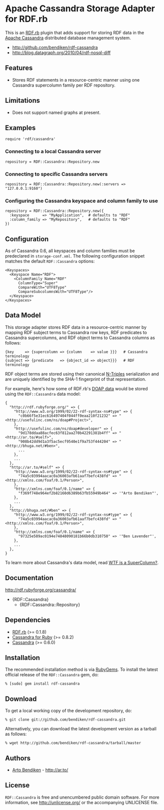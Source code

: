 Apache Cassandra Storage Adapter for RDF.rb
===========================================

This is an [RDF.rb][] plugin that adds support for storing RDF data in the
[Apache Cassandra][Cassandra] distributed database management system.

* <http://github.com/bendiken/rdf-cassandra>
* <http://blog.datagraph.org/2010/04/rdf-nosql-diff>

Features
--------

* Stores RDF statements in a resource-centric manner using one Cassandra
  supercolumn family per RDF repository.

Limitations
-----------

* Does not support named graphs at present.

Examples
--------

    require 'rdf/cassandra'

### Connecting to a local Cassandra server

    repository = RDF::Cassandra::Repository.new

### Connecting to specific Cassandra servers

    repository = RDF::Cassandra::Repository.new(:servers => "127.0.0.1:9160")

### Configuring the Cassandra keyspace and column family to use

    repository = RDF::Cassandra::Repository.new({
      :keyspace      => "MyApplication",  # defaults to "RDF"
      :column_family => "MyRepository",   # defaults to "RDF"
    })

Configuration
-------------

As of Cassandra 0.6, all keyspaces and column families must be predeclared
in `storage-conf.xml`. The following configuration snippet matches the
default `RDF::Cassandra` options:

    <Keyspaces>
      <Keyspace Name="RDF">
        <ColumnFamily Name="RDF"
          ColumnType="Super"
          CompareWith="UTF8Type"
          CompareSubcolumnsWith="UTF8Type"/>
      </Keyspace>
    </Keyspaces>

Data Model
----------

This storage adapter stores RDF data in a resource-centric manner by mapping
RDF subject terms to Cassandra row keys, RDF predicates to Cassandra
supercolumns, and RDF object terms to Cassandra columns as follows:

    {key     => {supercolumn => {column    => value }}}   # Cassandra terminology
    {subject => {predicate   => {object_id => object}}}   # RDF terminology

RDF object terms are stored using their canonical [N-Triples][]
serialization and are uniquely identified by the SHA-1 fingerprint of that
representation.

For example, here's how some of RDF.rb's [DOAP data][RDF.rb DOAP] would be
stored using the `RDF::Cassandra` data model:

    {
      "http://rdf.rubyforge.org/" => {
        "http://www.w3.org/1999/02/22-rdf-syntax-ns#type" => {
          "c0b66f5e31ec616497404f044ff0eaa210f21232" => "<http://usefulinc.com/ns/doap#Project>",
        },
        "http://usefulinc.com/ns/doap#developer" => {
          "9d178ddaa88acfec63f812aa270b42291381b4ff" => "<http://ar.to/#self>",
          "908b42dd9d1a3f5ac5ecf9540e1f9a753f444204" => "<http://bhuga.net/#ben>",
          ...
        },
        ...
      },
      "http://ar.to/#self" => {
        "http://www.w3.org/1999/02/22-rdf-syntax-ns#type" => {
          "74a5c03994aacac0a36003afb61aaf7befc438fd" => "<http://xmlns.com/foaf/0.1/Person>",
        },
        "http://xmlns.com/foaf/0.1/name" => {
          "f369f748e964ef2b82160d6389b63fb55949b464" => '"Arto Bendiken"',
        },
        ...
      },
      "http://bhuga.net/#ben" => {
        "http://www.w3.org/1999/02/22-rdf-syntax-ns#type" => {
          "74a5c03994aacac0a36003afb61aaf7befc438fd" => "<http://xmlns.com/foaf/0.1/Person>",
        },
        "http://xmlns.com/foaf/0.1/name" => {
          "97325e589ac0194e74848090181b66b0db310750" => '"Ben Lavender"',
        },
        ...
      },
    }

To learn more about Cassandra's data model, read [WTF is a SuperColumn?][WTF].

Documentation
-------------

<http://rdf.rubyforge.org/cassandra/>

* {RDF::Cassandra}
  * {RDF::Cassandra::Repository}

Dependencies
------------

* [RDF.rb](http://rubygems.org/gems/rdf) (>= 0.1.8)
* [Cassandra for Ruby](http://rubygems.org/gems/cassandra) (>= 0.8.2)
* [Cassandra][] (>= 0.6.0)

Installation
------------

The recommended installation method is via [RubyGems](http://rubygems.org/).
To install the latest official release of the `RDF::Cassandra` gem, do:

    % [sudo] gem install rdf-cassandra

Download
--------

To get a local working copy of the development repository, do:

    % git clone git://github.com/bendiken/rdf-cassandra.git

Alternatively, you can download the latest development version as a tarball
as follows:

    % wget http://github.com/bendiken/rdf-cassandra/tarball/master

Authors
-------

* [Arto Bendiken](mailto:arto.bendiken@gmail.com) - <http://ar.to/>

License
-------

`RDF::Cassandra` is free and unencumbered public domain software. For more
information, see <http://unlicense.org/> or the accompanying UNLICENSE file.

[RDF.rb]:      http://rdf.rubyforge.org/
[RDF.rb DOAP]: http://rdf.rubyforge.org/doap.ttl
[Cassandra]:   http://cassandra.apache.org/
[N-Triples]:   http://blog.datagraph.org/2010/03/grepping-ntriples
[WTF]:         http://arin.me/blog/wtf-is-a-supercolumn-cassandra-data-model
